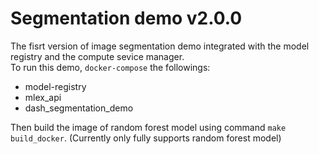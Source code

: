 # Segmentation demo v2.0.0

The fisrt version of image segmentation demo integrated with the model registry and the compute sevice manager.  
To run this demo, `docker-compose` the followings:  
-	model-registry  
-	mlex\_api  
-  dash\_segmentation\_demo

Then build the image of random forest model using command `make build_docker`. (Currently only fully supports random forest model)
 
